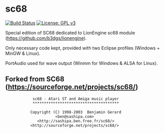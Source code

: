 # sc68
[![Build Status](https://travis-ci.org/b3dgs/sc68.svg)](https://travis-ci.org/b3dgs/sc68) [![License: GPL v3](https://img.shields.io/badge/License-GPL%20v3-blue.svg)](https://www.gnu.org/licenses/gpl-3.0)

Special edition of SC68 dedicated to LionEngine sc68 module (https://github.com/b3dgs/lionengine).

Only necessary code kept, provided with two Eclipse profiles (Windows + MinGW & Linux).

PortAudio used for wave output (Winmm for Windows & ALSA for Linux).

## Forked from SC68 (https://sourceforge.net/projects/sc68/)
                sc68 - Atari ST and Amiga music player
                **************************************

               Copyright (C) 1998-2003  Benjamin Gerard
                          <ben@sashipa.com>
                  <http://sashipa.ben.free.fr/sc68/>
               <http://sourceforge.net/projects/sc68/>
